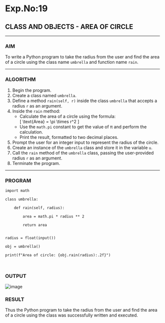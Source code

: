 # Exp.No:19  
## CLASS AND OBJECTS - AREA OF CIRCLE

---

### AIM  
To write a Python program to take the radius from the user and find the area of a circle using the class name `umbrella` and function name `rain`.

---

### ALGORITHM

1. Begin the program.  
2. Create a class named `umbrella`.  
3. Define a method `rain(self, r)` inside the class `umbrella` that accepts a radius `r` as an argument.  
4. Inside the `rain` method:  
   - Calculate the area of a circle using the formula:  
     \[ \text{Area} = \pi \times r^2 \]  
   - Use the `math.pi` constant to get the value of π and perform the calculation.  
   - Print the result, formatted to two decimal places.  
5. Prompt the user for an integer input to represent the radius of the circle.  
6. Create an instance of the `umbrella` class and store it in the variable `u`.  
7. Call the `rain` method of the `umbrella` class, passing the user-provided radius `r` as an argument.  
8. Terminate the program.

---

### PROGRAM

```
import math 

class umbrella:

    def rain(self, radius):

        area = math.pi * radius ** 2  
        
        return area  
        

radius = float(input())

obj = umbrella()

print(f"Area of circle: {obj.rain(radius):.2f}")



```

### OUTPUT


![image](https://github.com/user-attachments/assets/797d83e7-dc26-4c52-8121-9e19bc892c6d)


### RESULT
Thus the Python program to take the radius from the user and find the area of a circle using the class was successfully written and executed.

